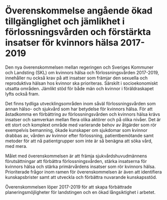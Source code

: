 # Överenskommelse angående ökad tillgänglighet och jämlikhet i förlossningsvården och förstärkta insatser för kvinnors hälsa 2017-2019

Den nya överenskommelsen mellan regeringen och Sveriges Kommuner och Landsting (SKL) om kvinnors hälsa och förlossningsvården 2017\-2019, innehåller nu också krav på att insatser som främjar den sexuella och reproduktiva hälsan hos kvinnor ska prioriteras. Särskilt i socioekonomiskt utsatta områden. Jämlikt stöd för både män och kvinnor i föräldraskapet lyfts också fram.


Det finns tydliga utvecklingsområden inom såväl förlossningsvården som annan hälso\- och sjukvård som har betydelse för kvinnors hälsa. För att åstadkomma en förbättring av förlossningsvården och kvinnors hälsa krävs insatser och samverkan mellan flera olika aktörer och på olika nivåer. Det är ett stort och komplext område med varierande behov av åtgärder som rör exempelvis bemanning, ökade kunskaper om sjukdomar som kvinnor drabbas av, vården av kvinnor efter förlossning, patientbemötande samt metoder för att nå patientgrupper som inte är så benägna att söka vård, med mera.

Målet med överenskommelsen är att främja sjukvårdshuvudmännens förutsättningar att förbättra förlossningsvården, stärka insatserna för kvinnors hälsa och stärka primärvårdens insatser som rör kvinnors hälsa. Prioriterade frågor inom ramen för överenskommelsen är även att identifiera kunskapsbrister samt att utveckla och förbättra nuvarande kunskapsstöd.

Överenskommelsen löper 2017\-2019 för att skapa förbättrade planeringsmöjligheter för landstingen och en ökad långsiktighet i arbetet.
